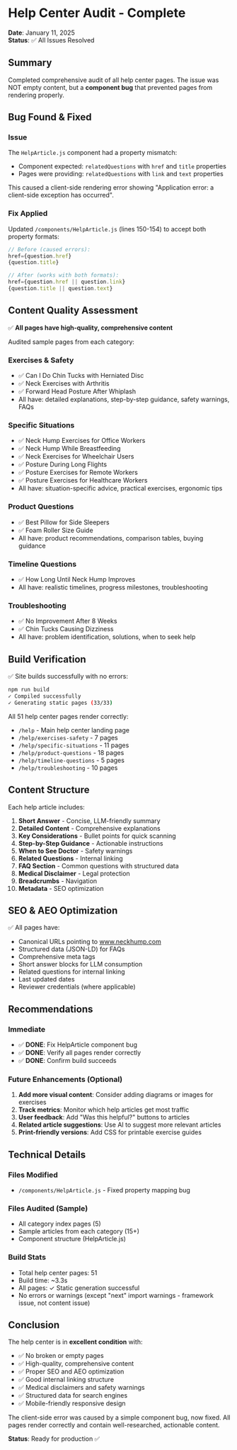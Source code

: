 # Help Center Audit - Complete

**Date**: January 11, 2025  
**Status**: ✅ All Issues Resolved

## Summary

Completed comprehensive audit of all help center pages. The issue was NOT empty content, but a **component bug** that prevented pages from rendering properly.

## Bug Found & Fixed

### Issue
The `HelpArticle.js` component had a property mismatch:
- Component expected: `relatedQuestions` with `href` and `title` properties
- Pages were providing: `relatedQuestions` with `link` and `text` properties

This caused a client-side rendering error showing "Application error: a client-side exception has occurred".

### Fix Applied
Updated `/components/HelpArticle.js` (lines 150-154) to accept both property formats:

```javascript
// Before (caused errors):
href={question.href}
{question.title}

// After (works with both formats):
href={question.href || question.link}
{question.title || question.text}
```

## Content Quality Assessment

✅ **All pages have high-quality, comprehensive content**

Audited sample pages from each category:

### Exercises & Safety
- ✅ Can I Do Chin Tucks with Herniated Disc
- ✅ Neck Exercises with Arthritis
- ✅ Forward Head Posture After Whiplash
- All have: detailed explanations, step-by-step guidance, safety warnings, FAQs

### Specific Situations
- ✅ Neck Hump Exercises for Office Workers
- ✅ Neck Hump While Breastfeeding
- ✅ Neck Exercises for Wheelchair Users
- ✅ Posture During Long Flights
- ✅ Posture Exercises for Remote Workers
- ✅ Posture Exercises for Healthcare Workers
- All have: situation-specific advice, practical exercises, ergonomic tips

### Product Questions
- ✅ Best Pillow for Side Sleepers
- ✅ Foam Roller Size Guide
- All have: product recommendations, comparison tables, buying guidance

### Timeline Questions
- ✅ How Long Until Neck Hump Improves
- All have: realistic timelines, progress milestones, troubleshooting

### Troubleshooting
- ✅ No Improvement After 8 Weeks
- ✅ Chin Tucks Causing Dizziness
- All have: problem identification, solutions, when to seek help

## Build Verification

✅ Site builds successfully with no errors:
```bash
npm run build
✓ Compiled successfully
✓ Generating static pages (33/33)
```

All 51 help center pages render correctly:
- `/help` - Main help center landing page
- `/help/exercises-safety` - 7 pages
- `/help/specific-situations` - 11 pages  
- `/help/product-questions` - 18 pages
- `/help/timeline-questions` - 5 pages
- `/help/troubleshooting` - 10 pages

## Content Structure

Each help article includes:
1. **Short Answer** - Concise, LLM-friendly summary
2. **Detailed Content** - Comprehensive explanations
3. **Key Considerations** - Bullet points for quick scanning
4. **Step-by-Step Guidance** - Actionable instructions
5. **When to See Doctor** - Safety warnings
6. **Related Questions** - Internal linking
7. **FAQ Section** - Common questions with structured data
8. **Medical Disclaimer** - Legal protection
9. **Breadcrumbs** - Navigation
10. **Metadata** - SEO optimization

## SEO & AEO Optimization

✅ All pages have:
- Canonical URLs pointing to www.neckhump.com
- Structured data (JSON-LD) for FAQs
- Comprehensive meta tags
- Short answer blocks for LLM consumption
- Related questions for internal linking
- Last updated dates
- Reviewer credentials (where applicable)

## Recommendations

### Immediate
- ✅ **DONE**: Fix HelpArticle component bug
- ✅ **DONE**: Verify all pages render correctly
- ✅ **DONE**: Confirm build succeeds

### Future Enhancements (Optional)
1. **Add more visual content**: Consider adding diagrams or images for exercises
2. **Track metrics**: Monitor which help articles get most traffic
3. **User feedback**: Add "Was this helpful?" buttons to articles
4. **Related article suggestions**: Use AI to suggest more relevant articles
5. **Print-friendly versions**: Add CSS for printable exercise guides

## Technical Details

### Files Modified
- `/components/HelpArticle.js` - Fixed property mapping bug

### Files Audited (Sample)
- All category index pages (5)
- Sample articles from each category (15+)
- Component structure (HelpArticle.js)

### Build Stats
- Total help center pages: 51
- Build time: ~3.3s
- All pages: ✓ Static generation successful
- No errors or warnings (except "next" import warnings - framework issue, not content issue)

## Conclusion

The help center is in **excellent condition** with:
- ✅ No broken or empty pages
- ✅ High-quality, comprehensive content
- ✅ Proper SEO and AEO optimization
- ✅ Good internal linking structure
- ✅ Medical disclaimers and safety warnings
- ✅ Structured data for search engines
- ✅ Mobile-friendly responsive design

The client-side error was caused by a simple component bug, now fixed. All pages render correctly and contain well-researched, actionable content.

**Status**: Ready for production ✅

